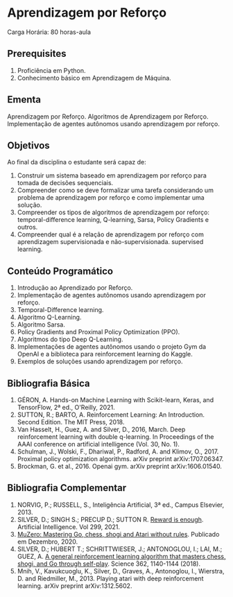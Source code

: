 # Aprendizagem por Reforço

Carga Horária:  80 horas-aula

## Prerequisites

1. Proficiência em Python.
1. Conhecimento básico em Aprendizagem de Máquina.

## Ementa

Aprendizagem por Reforço. Algoritmos de Aprendizagem por Reforço. Implementação de agentes autônomos usando aprendizagem por reforço. 

## Objetivos

Ao final da disciplina o estudante será capaz de:

1. Construir um sistema baseado em aprendizagem por reforço para tomada de decisões sequenciais. 
1. Compreender como se deve formalizar uma tarefa considerando um problema de aprendizagem por reforço e como implementar uma solução.
1. Compreender os tipos de algoritmos de aprendizagem por reforço: temporal-difference learning, Q-learning, Sarsa, Policy Gradients e outros. 
1. Compreender qual é a relação de aprendizagem por reforço com aprendizagem supervisionada e não-supervisionada. 
supervised learning. 

## Conteúdo Programático

1. Introdução ao Aprendizado por Reforço.
1. Implementação de agentes autônomos usando aprendizagem por reforço. 
1. Temporal-Difference learning.
1. Algoritmo Q-Learning.
1. Algoritmo Sarsa.
1. Policy Gradients and Proximal Policy Optimization (PPO).
1. Algoritmos do tipo Deep Q-Learning. 
1. Implementações de agentes autônomos usando o projeto Gym da OpenAI e a biblioteca para reinforcement learning do Kaggle.
1. Exemplos de soluções usando aprendizagem por reforço.

## Bibliografia Básica

1. GÉRON, A. Hands-on Machine Learning with Scikit-learn, Keras, and TensorFlow, 2ª ed., O'Reilly, 2021.
1. SUTTON, R.; BARTO, A. Reinforcement Learning: An Introduction. Second Edition. The MIT Press, 2018.	
1. Van Hasselt, H., Guez, A. and Silver, D., 2016, March. Deep reinforcement learning with double q-learning. In Proceedings of the AAAI conference on artificial intelligence (Vol. 30, No. 1).
1. Schulman, J., Wolski, F., Dhariwal, P., Radford, A. and Klimov, O., 2017. Proximal policy optimization algorithms. arXiv preprint arXiv:1707.06347.
1. Brockman, G. et al., 2016. Openai gym. arXiv preprint arXiv:1606.01540.

## Bibliografia Complementar

1. NORVIG, P.; RUSSELL, S., Inteligência Artificial, 3ª ed., Campus Elsevier, 2013.
1. SILVER, D.; SINGH S.; PRECUP D.; SUTTON R. [Reward is enough](https://doi.org/10.1016/j.artint.2021.103535). Artificial Intelligence. Vol 299, 2021.
1. [MuZero: Mastering Go, chess, shogi and Atari without rules](https://deepmind.com/blog/article/muzero-mastering-go-chess-shogi-and-atari-without-rules). Publicado em Dezembro, 2020.
1. SILVER, D.; HUBERT T.; SCHRITTWIESER, J.; ANTONOGLOU, I.; LAI, M.; GUEZ, A. [A general reinforcement learning algorithm that masters chess, shogi, and Go through self-play](https://doi.org/10.1126/science.aar6404). Science 362, 1140-1144 (2018).
1. Mnih, V., Kavukcuoglu, K., Silver, D., Graves, A., Antonoglou, I., Wierstra, D. and Riedmiller, M., 2013. Playing atari with deep reinforcement learning. arXiv preprint arXiv:1312.5602.


